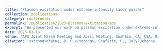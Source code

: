 ```yaml
---
title: "Plasmon excitation under extreme-intensity laser pulses"
collection: publications
category: conferences
permalink: /publication/2025-plasmon-excitation-aps
excerpt: "We presented our work on plasmon excitation under extreme-intensity femtosecond laser pulses, exploring nonlinear light–matter interactions at the nanoscale."
date: 2025-03-16
venue: "APS Joint March Meeting and April Meeting, Anaheim, CA, USA, March 16–21, 2025"
citation: '<strong>Khatua, D. P.</strong>, Shafirin, P., Joly-Jehenne, T., and Davoyan, A. (2025). "Plasmon excitation under extreme-intensity laser pulses." <i>APS Joint March Meeting and April Meeting</i>, Anaheim, CA, USA, March 16–21, 2025 (Oral Presentation).'
---
```

